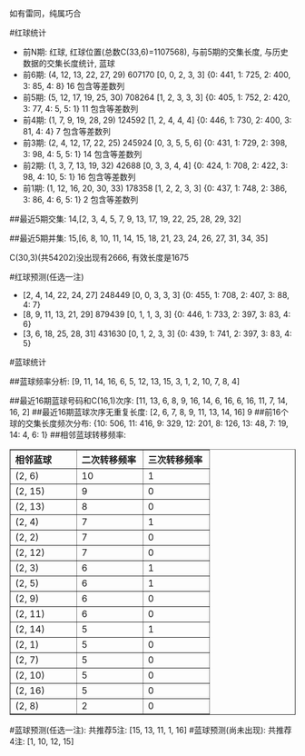 <!-- 
.. title: 双色球2014073期(2014-06-29)数据分析报告
.. slug: slott-2014073-2014-06-29-report
.. date: 2014-06-30 08:00:00 UTC+08:00
.. tags: Lottery
.. link: 
.. description: 
.. type: text
-->

如有雷同，纯属巧合

<!-- TEASER_END-->

#红球统计

- 前N期: 红球, 红球位置(总数C(33,6)=1107568), 与前5期的交集长度, 与历史数据的交集长度统计, 蓝球
- 前6期: (4, 12, 13, 22, 27, 29) 607170 [0, 0, 2, 3, 3] {0: 441, 1: 725, 2: 400, 3: 85, 4: 8} 16 包含等差数列
- 前5期: (5, 12, 17, 19, 25, 30) 708264 [1, 2, 3, 3, 3] {0: 405, 1: 752, 2: 420, 3: 77, 4: 5, 5: 1} 11 包含等差数列
- 前4期: (1, 7, 9, 19, 28, 29) 124592 [1, 2, 4, 4, 4] {0: 446, 1: 730, 2: 400, 3: 81, 4: 4} 7 包含等差数列
- 前3期: (2, 4, 12, 17, 22, 25) 245924 [0, 3, 5, 5, 6] {0: 431, 1: 729, 2: 398, 3: 98, 4: 5, 5: 1} 14 包含等差数列
- 前2期: (1, 3, 7, 13, 19, 32) 42688 [0, 3, 3, 4, 4] {0: 424, 1: 708, 2: 422, 3: 98, 4: 10, 5: 1} 16 包含等差数列
- 前1期: (1, 12, 16, 20, 30, 33) 178358 [1, 2, 2, 3, 3] {0: 437, 1: 748, 2: 386, 3: 86, 4: 6, 5: 1} 2 包含等差数列

##最近5期交集:
14,[2, 3, 4, 5, 7, 9, 13, 17, 19, 22, 25, 28, 29, 32]

##最近5期并集:
15,[6, 8, 10, 11, 14, 15, 18, 21, 23, 24, 26, 27, 31, 34, 35]

C(30,3)(共54202)没出现有2666, 
有效长度是1675

#红球预测(任选一注)

- [2, 4, 14, 22, 24, 27] 248449 [0, 0, 3, 3, 3] {0: 455, 1: 708, 2: 407, 3: 88, 4: 7}
- [8, 9, 11, 13, 21, 29] 879439 [0, 1, 1, 3, 3] {0: 446, 1: 733, 2: 397, 3: 83, 4: 6}
- [3, 6, 18, 25, 28, 31] 431630 [0, 1, 2, 3, 3] {0: 439, 1: 741, 2: 397, 3: 83, 4: 5}

#蓝球统计

##蓝球频率分析:
[9, 11, 14, 16, 6, 5, 12, 13, 15, 3, 1, 2, 10, 7, 8, 4]

##最近16期蓝球号码和C(16,1)次序:
[11, 13, 6, 8, 9, 16, 14, 6, 16, 6, 16, 11, 7, 14, 16, 2]
##最近16期蓝球次序无重复长度:
[2, 6, 7, 8, 9, 11, 13, 14, 16] 9
##前16个球的交集长度频次分布:
{10: 506, 11: 416, 9: 329, 12: 201, 8: 126, 13: 48, 7: 19, 14: 4, 6: 1}
##相邻蓝球转移频率:
<table border="1" class="table table-striped dataframe">
  <thead>
    <tr style="text-align: left;">
      <th style="min-width: 100px;">相邻蓝球</th>
      <th style="min-width: 100px;">二次转移频率</th>
      <th style="min-width: 100px;">三次转移频率</th>
    </tr>
  </thead>
  <tbody>
    <tr>
      <td>  (2, 6)</td>
      <td> 10</td>
      <td> 1</td>
    </tr>
    <tr>
      <td> (2, 15)</td>
      <td>  9</td>
      <td> 0</td>
    </tr>
    <tr>
      <td> (2, 13)</td>
      <td>  8</td>
      <td> 0</td>
    </tr>
    <tr>
      <td>  (2, 4)</td>
      <td>  7</td>
      <td> 1</td>
    </tr>
    <tr>
      <td>  (2, 2)</td>
      <td>  7</td>
      <td> 0</td>
    </tr>
    <tr>
      <td> (2, 12)</td>
      <td>  7</td>
      <td> 0</td>
    </tr>
    <tr>
      <td>  (2, 3)</td>
      <td>  6</td>
      <td> 1</td>
    </tr>
    <tr>
      <td>  (2, 5)</td>
      <td>  6</td>
      <td> 1</td>
    </tr>
    <tr>
      <td>  (2, 9)</td>
      <td>  6</td>
      <td> 0</td>
    </tr>
    <tr>
      <td> (2, 11)</td>
      <td>  6</td>
      <td> 0</td>
    </tr>
    <tr>
      <td> (2, 14)</td>
      <td>  5</td>
      <td> 1</td>
    </tr>
    <tr>
      <td>  (2, 1)</td>
      <td>  5</td>
      <td> 0</td>
    </tr>
    <tr>
      <td>  (2, 7)</td>
      <td>  5</td>
      <td> 0</td>
    </tr>
    <tr>
      <td> (2, 10)</td>
      <td>  5</td>
      <td> 0</td>
    </tr>
    <tr>
      <td> (2, 16)</td>
      <td>  5</td>
      <td> 0</td>
    </tr>
    <tr>
      <td>  (2, 8)</td>
      <td>  2</td>
      <td> 0</td>
    </tr>
  </tbody>
</table>
#蓝球预测(任选一注):
共推荐5注: [15, 13, 11, 1, 16]
#蓝球预测(尚未出现):
共推荐4注: [1, 10, 12, 15]

